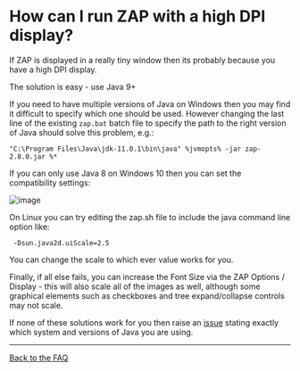 # How can I run ZAP with a high DPI display?

If ZAP is displayed in a really tiny window then its probably because you have a high DPI display.

The solution is easy - use Java 9+

If you need to have multiple versions of Java on Windows then you may find it difficult to specify which one should be used. However changing the last line of the existing `zap.bat` batch file to specify the path to the right version of Java should solve this problem, e.g.:
```
"C:\Program Files\Java\jdk-11.0.1\bin\java" %jvmopts% -jar zap-2.8.0.jar %*
```

If you can only use Java 8 on Windows 10 then you can set the compatibility settings:

![image](https://user-images.githubusercontent.com/3179932/45785579-c6a12080-bc64-11e8-92c4-9860a1437c4e.png)

On Linux you can try editing the zap.sh file to include the java command line option like:
```
 -Dsun.java2d.uiScale=2.5
```
You can change the scale to which ever value works for you.

Finally, if all else fails, you can increase the Font Size via the ZAP Options / Display - this will also scale all of the images as well, although some graphical elements such as checkboxes and tree expand/collapse controls may not scale.

If none of these solutions work for you then raise an [issue](https://github.com/zaproxy/zaproxy/issues/new) stating exactly which system and versions of Java you are using.

---

[Back to the FAQ](FAQtoplevel)